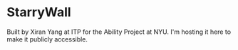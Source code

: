 # StarryWall
Built by Xiran Yang at ITP for the Ability Project at NYU. I'm hosting it here to make it publicly accessible.



